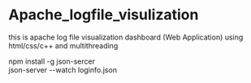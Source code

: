 # Apache_logfile_visulization
this is apache log file visualization dashboard (Web Application) using html/css/c++ and multithreading

npm install -g json-sercer  
json-server --watch loginfo.json


